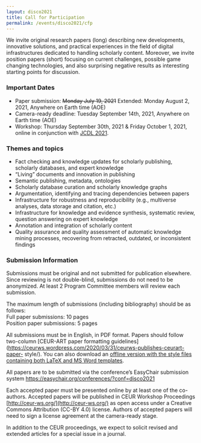 ```yaml
---
layout: disco2021
title: Call for Participation
permalink: /events/disco2021/cfp
---
```


We invite original research papers (long) describing new developments,
innovative solutions, and practical experiences in the field of digital
infrastructures dedicated to handling scholarly content. Moreover, we
invite position papers (short) focusing on current challenges, possible
game changing technologies, and also surprising negative results as
interesting starting points for discussion.  

### Important Dates
- Paper submission: ~~Monday July 19, 2021~~ Extended: Monday August 2, 2021, Anywhere on Earth time (AOE)
- Camera-ready deadline: Tuesday September 14th, 2021, Anywhere on Earth time (AOE)
- Workshop: Thursday September 30th, 2021 & Friday October 1, 2021, online in conjunction with [JCDL 2021](https://2021.jcdl.org).


### Themes and topics
* Fact checking and knowledge updates for scholarly publishing, scholarly databases, and expert knowledge
* “Living” documents and innovation in publishing
* Semantic publishing, metadata, ontologies
* Scholarly database curation and scholarly knowledge graphs
* Argumentation, identifying and tracing dependencies between papers
* Infrastructure for robustness and reproducibility (e.g., multiverse analyses, data storage and citation, etc.)
* Infrastructure for knowledge and evidence synthesis, systematic review, question answering on expert knowledge
* Annotation and integration of scholarly content
* Quality assurance and quality assessment of automatic knowledge mining processes, recovering from retracted, outdated, or inconsistent findings


### Submission Information
Submissions must be original and not submitted for publication
elsewhere. Since reviewing is not double-blind, submissions do not need
to be anonymized. At least 2 Program Committee members will review each
submission.

The maximum length of submissions (including bibliography) should be as
follows:  
Full paper submissions: 10 pages  
Position paper submissions: 5 pages

All submissions must be in English, in PDF format. Papers should follow
two-column [CEUR-ART paper formatting guidelines](https://ceurws.wordpress.com/2020/03/31/ceurws-publishes-ceurart-paper-
style/). You can also download an [offline version with the style files containing both LaTeX and MS
Word templates](http://ceur-ws.org/Vol-XXX/CEURART.zip).

All papers are to be submitted via the conference’s EasyChair submission
system https://easychair.org/conferences/?conf=disco2021

Each accepted paper must be presented online by at least one of the
co-authors. Accepted papers will be published in CEUR Workshop
Proceedings [http://ceur-ws.org/](http://ceur-ws.org/) as open access under a Creative
Commons Attribution (CC-BY 4.0) license. Authors of accepted papers will
need to sign a license agreement at the camera-ready stage.

In addition to the CEUR proceedings, we expect to solicit revised and extended articles 
for a special issue in a journal.